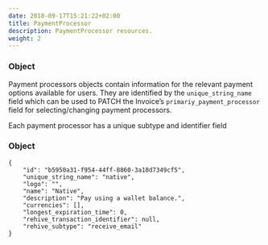 ```yaml
---
date: 2018-09-17T15:21:22+02:00
title: PaymentProcessor
description: PaymentProcessor resources.
weight: 2
---
```


### Object

Payment processors objects contain information for the relevant payment options available for users. They are identified by the `unique_string_name` field which can be used to PATCH the Invoice’s `primariy_payment_processor` field for selecting/changing payment processors.

Each payment processor has a unique subtype and identifier field

### Object

```
{
    "id": "b5950a31-f954-44ff-8860-3a18d7349cf5",
    "unique_string_name": "native",
    "logo": "",
    "name": "Native",
    "description": "Pay using a wallet balance.",
    "currencies": [],
    "longest_expiration_time": 0,
    "rehive_transaction_identifier": null,
    "rehive_subtype": "receive_email"
}
```

